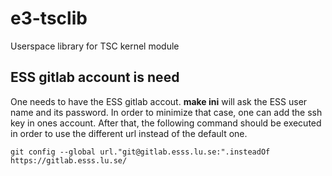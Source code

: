 # e3-tsclib
Userspace library for TSC kernel module

## ESS gitlab account is need

One needs to have the ESS gitlab accout. **make ini** will ask the ESS user name and its password. In order to minimize that case, one can add the ssh key in ones account. After that, the following command should be executed in order to use the different url instead of the default one.


```
git config --global url."git@gitlab.esss.lu.se:".insteadOf https://gitlab.esss.lu.se/
```